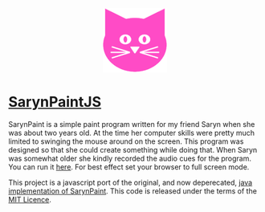 <p align="center">
  <a href="http://trebor.github.io/sarynpaintjs" style="width:100%;">
    <img src="resources/graphics/SarynPaintIcon.png">
  </a>
</p>

# [SarynPaintJS](http://trebor.github.io/sarynpaintjs/)

SarynPaint is a simple paint program written for my friend Saryn when she was about two years old. At the time her computer skills were pretty much limited to swinging the mouse around on the screen. This program was designed so that she could create something while doing that.  When Saryn was somewhat older she kindly recorded the audio cues for the program.  You can run it [here](http://trebor.github.io/sarynpaintjs/).  For best effect set your browser to full screen mode.

This project is a javascript port of the original, and now deperecated, [java implementation of SarynPaint](https://github.com/trebor/sarynpaint). This code is released under the terms of the [MIT Licence](http://opensource.org/licenses/MIT).
